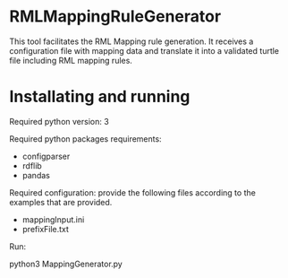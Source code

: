 # RMLMappingRuleGenerator
This tool facilitates the RML Mapping rule generation. It receives a configuration file with mapping data and translate it into a validated turtle file including RML mapping rules.

# Installating and running

Required python version:
3

Required python packages requirements:
- configparser
- rdflib
- pandas

Required configuration:
provide the following files according to the examples that are provided.
- mappingInput.ini
- prefixFile.txt

Run:

python3 MappingGenerator.py
